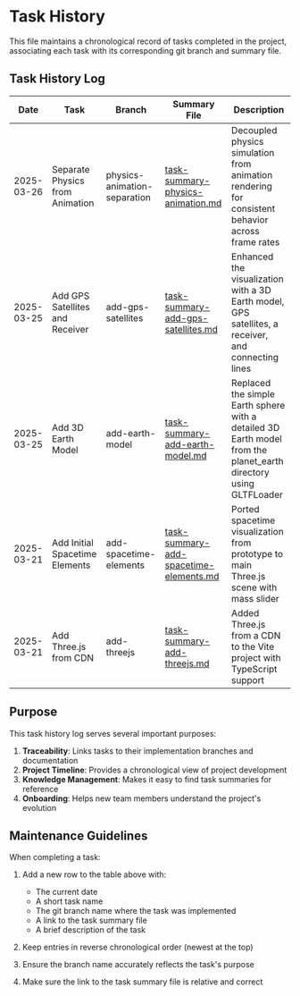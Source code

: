 # Task History

This file maintains a chronological record of tasks completed in the project, associating each task with its corresponding git branch and summary file.

## Task History Log

| Date | Task | Branch | Summary File | Description |
|------|------|--------|--------------|-------------|
| 2025-03-26 | Separate Physics from Animation | physics-animation-separation | [task-summary-physics-animation.md](./task-summary-physics-animation.md) | Decoupled physics simulation from animation rendering for consistent behavior across frame rates |
| 2025-03-25 | Add GPS Satellites and Receiver | add-gps-satellites | [task-summary-add-gps-satellites.md](./task-summary-add-gps-satellites.md) | Enhanced the visualization with a 3D Earth model, GPS satellites, a receiver, and connecting lines |
| 2025-03-25 | Add 3D Earth Model | add-earth-model | [task-summary-add-earth-model.md](./task-summary-add-earth-model.md) | Replaced the simple Earth sphere with a detailed 3D Earth model from the planet_earth directory using GLTFLoader |
| 2025-03-21 | Add Initial Spacetime Elements | add-spacetime-elements | [task-summary-add-spacetime-elements.md](./task-summary-add-spacetime-elements.md) | Ported spacetime visualization from prototype to main Three.js scene with mass slider |
| 2025-03-21 | Add Three.js from CDN | add-threejs | [task-summary-add-threejs.md](./task-summary-add-threejs.md) | Added Three.js from a CDN to the Vite project with TypeScript support |

## Purpose

This task history log serves several important purposes:

1. **Traceability**: Links tasks to their implementation branches and documentation
2. **Project Timeline**: Provides a chronological view of project development
3. **Knowledge Management**: Makes it easy to find task summaries for reference
4. **Onboarding**: Helps new team members understand the project's evolution

## Maintenance Guidelines

When completing a task:

1. Add a new row to the table above with:
   - The current date
   - A short task name
   - The git branch name where the task was implemented
   - A link to the task summary file
   - A brief description of the task

2. Keep entries in reverse chronological order (newest at the top)

3. Ensure the branch name accurately reflects the task's purpose

4. Make sure the link to the task summary file is relative and correct
